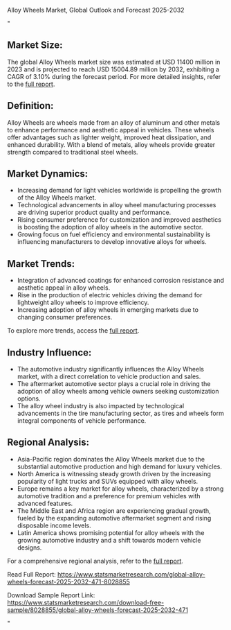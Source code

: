 Alloy Wheels Market, Global Outlook and Forecast 2025-2032 

"<html>
<h2>Market Size:</h2>
<p>The global Alloy Wheels market size was estimated at USD 11400 million in 2023 and is projected to reach USD 15004.89 million by 2032, exhibiting a CAGR of 3.10% during the forecast period. For more detailed insights, refer to the <a href='https://www.statsmarketresearch.com/global-alloy-wheels-forecast-2025-2032-471-8028855'>full report</a>.</p>

<h2>Definition:</h2>
<p>Alloy Wheels are wheels made from an alloy of aluminum and other metals to enhance performance and aesthetic appeal in vehicles. These wheels offer advantages such as lighter weight, improved heat dissipation, and enhanced durability. With a blend of metals, alloy wheels provide greater strength compared to traditional steel wheels.</p>

<h2>Market Dynamics:</h2>
<ul>
<li>Increasing demand for light vehicles worldwide is propelling the growth of the Alloy Wheels market.</li>
<li>Technological advancements in alloy wheel manufacturing processes are driving superior product quality and performance.</li>
<li>Rising consumer preference for customization and improved aesthetics is boosting the adoption of alloy wheels in the automotive sector.</li>
<li>Growing focus on fuel efficiency and environmental sustainability is influencing manufacturers to develop innovative alloys for wheels.</li>
</ul>

<h2>Market Trends:</h2>
<ul>
<li>Integration of advanced coatings for enhanced corrosion resistance and aesthetic appeal in alloy wheels.</li>
<li>Rise in the production of electric vehicles driving the demand for lightweight alloy wheels to improve efficiency.</li>
<li>Increasing adoption of alloy wheels in emerging markets due to changing consumer preferences.</li>
</ul>
<p>To explore more trends, access the <a href='https://www.statsmarketresearch.com/global-alloy-wheels-forecast-2025-2032-471-8028855'>full report</a>.</p>

<h2>Industry Influence:</h2>
<ul>
<li>The automotive industry significantly influences the Alloy Wheels market, with a direct correlation to vehicle production and sales.</li>
<li>The aftermarket automotive sector plays a crucial role in driving the adoption of alloy wheels among vehicle owners seeking customization options.</li>
<li>The alloy wheel industry is also impacted by technological advancements in the tire manufacturing sector, as tires and wheels form integral components of vehicle performance.</li>
</ul>

<h2>Regional Analysis:</h2>
<ul>
<li>Asia-Pacific region dominates the Alloy Wheels market due to the substantial automotive production and high demand for luxury vehicles.</li>
<li>North America is witnessing steady growth driven by the increasing popularity of light trucks and SUVs equipped with alloy wheels.</li>
<li>Europe remains a key market for alloy wheels, characterized by a strong automotive tradition and a preference for premium vehicles with advanced features.</li>
<li>The Middle East and Africa region are experiencing gradual growth, fueled by the expanding automotive aftermarket segment and rising disposable income levels.</li>
<li>Latin America shows promising potential for alloy wheels with the growing automotive industry and a shift towards modern vehicle designs.</li>
</ul>
<p>For a comprehensive regional analysis, refer to the <a href='https://www.statsmarketresearch.com/global-alloy-wheels-forecast-2025-2032-471-8028855'>full report</a>.</p>

<p>Read Full Report: <a href='https://www.statsmarketresearch.com/global-alloy-wheels-forecast-2025-2032-471-8028855'>https://www.statsmarketresearch.com/global-alloy-wheels-forecast-2025-2032-471-8028855</a></p>
<p>Download Sample Report Link: <a href='https://www.statsmarketresearch.com/download-free-sample/8028855/global-alloy-wheels-forecast-2025-2032-471'>https://www.statsmarketresearch.com/download-free-sample/8028855/global-alloy-wheels-forecast-2025-2032-471</a></p>
</html>"
